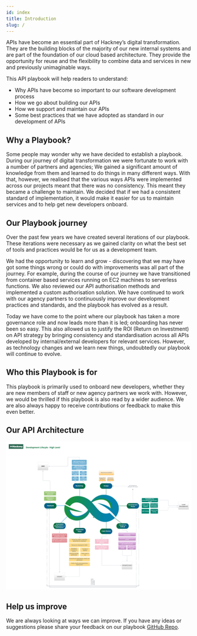 ```yaml
---
id: index
title: Introduction
slug: /
---
```


APIs have become an essential part of Hackney’s digital transformation. They are the building blocks of the majority of our new internal systems and are part of the foundation of our cloud based architecture. They provide the opportunity for reuse and the flexibility to combine data and services in new and previously unimaginable ways.

This API playbook will help readers to understand:
 - Why APIs have become so important to our software development process
 - How we go about building our APIs
 - How we support and maintain our APIs
 - Some best practices that we have adopted as standard in our development of APIs

## Why a Playbook?
Some people may wonder why we have decided to establish a playbook. During our journey of digital transformation we were fortunate to work with a number of partners and agencies; We gained a significant amount of knowledge from them and learned to do things in many different ways. With that, however, we realised that the various ways APIs were implemented across our projects meant that there was no consistency. This meant they became a challenge to maintain. We decided that if we had a consistent standard of implementation, it would make it easier for us to maintain services and to help get new developers onboard.

## Our Playbook journey
Over the past few years we have created several iterations of our playbook. These iterations were necessary as we gained clarity on what the best set of tools and practices would be for us as a development team.

We had the opportunity to learn and grow - discovering that we may have got some things wrong or could do with improvements was all part of the journey. For example, during the course of our journey we have transitioned from container based services running on EC2 machines to serverless functions. We also reviewed our API authorisation methods and implemented a custom authorisation solution. We have continued to work with our agency partners to continuously improve our development practices and standards, and the playbook has evolved as a result.

Today we have come to the point where our playbook has taken a more governance role and now leads more than it is led; onboarding has never been so easy. This also allowed us to justify the ROI (Return on Investment) on API strategy by bringing consistency and standardisation across all APIs developed by internal/external developers for relevant services. However, as technology changes and we learn new things, undoubtedly our playbook will continue to evolve.

## Who this Playbook is for
This playbook is primarily used to onboard new developers, whether they are new members of staff or new agency partners we work with. However, we would be thrilled if this playbook is also read by a wider audience. We are also always happy to receive contributions or feedback to make this even better.

## Our API Architecture

![API Architecture Diagram](./doc-images/api_architecture.png)

## Help us improve
We are always looking at ways we can improve. If you have any ideas or suggestions please share your feedback on our playbook [GitHub Repo](https://github.com/LBHackney-IT/API-Playbook).
